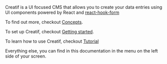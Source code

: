 Creatif is a UI focused CMS that allows you to create your data entries using UI components powered
by React and [react-hook-form](https://react-hook-form.com/)

To find out more, checkout [Concepts](concept).

To set up Creatif, checkout [Getting started](installation).

To learn how to use Creatif, checkout [Tutorial](tutorial)

Everything else, you can find in this documentation in the menu on the left side of your screen.